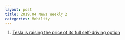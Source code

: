 ```yaml
---
layout: post
title: 2019.04 News Weekly 2
categories: Mobility
---
```



1. [Tesla is raising the price of its full self-driving option](https://techcrunch.com/2019/04/13/tesla-is-raising-the-price-on-the-future/)